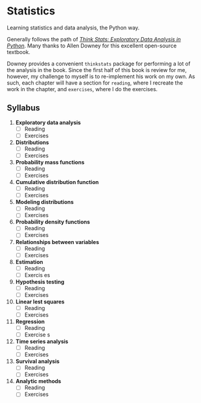 # Statistics

Learning statistics and data analysis, the Python way.

Generally follows the path of *[Think Stats: Exploratory Data Analysis in Python](http://greenteapress.com/thinkstats2/html/index.html)*. Many thanks to Allen Downey for this excellent open-source textbook.

Downey provides a convenient `thinkstats` package for performing a lot of the analysis in the book. Since the first half of this book is review for me, however, my challenge to myself is to re-implement his work on my own. As such, each chapter will have a section for `reading`, where I recreate the work in the chapter, and `exercises`, where I do the exercises. 

## Syllabus

1. **Exploratory data analysis**
    - [ ] Reading
    - [ ] Exercises

2. **Distributions**
    - [ ] Reading
    - [ ] Exercises

3. **Probability mass functions**
    - [ ] Reading
    - [ ] Exercises

4. **Cumulative distribution function**
    - [ ] Reading
    - [ ] Exercises

5. **Modeling distributions**
    - [ ] Reading
    - [ ] Exercises

6. **Probability density functions**
    - [ ] Reading
    - [ ] Exercises

7. **Relationships between variables**
    - [ ] Reading
    - [ ] Exercises

8. **Estimation**
    - [ ] Reading
    - [ ] Exercis
es
9. **Hypothesis testing**
    - [ ] Reading
    - [ ] Exercises

10. **Linear lest squares**
    - [ ] Reading
    - [ ] Exercises

11. **Regression**
    - [ ] Reading
    - [ ] Exercise
s
12. **Time series analysis**
    - [ ] Reading
    - [ ] Exercises

13. **Survival analysis**
    - [ ] Reading
    - [ ] Exercises

14. **Analytic methods**
    - [ ] Reading
    - [ ] Exercises